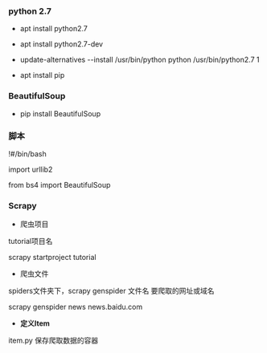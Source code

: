 ### python 2.7

* apt install  python2.7

* apt install python2.7-dev

* update-alternatives --install \/usr\/bin\/python python \/usr\/bin\/python2.7 1

* apt install pip


### BeautifulSoup

* pip install BeautifulSoup 

### 脚本

!\#\/bin\/bash

import urllib2

from bs4 import BeautifulSoup

### Scrapy

* 爬虫项目

tutorial项目名

scrapy startproject tutorial

* 爬虫文件

spiders文件夹下，scrapy genspider 文件名 要爬取的网址或域名

scrapy genspider news news.baidu.com

* **定义Item** 

item.py 保存爬取数据的容器 

